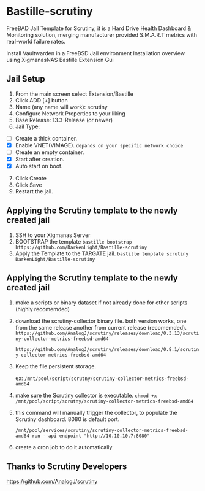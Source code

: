 # Bastille-scrutiny
FreeBAD Jail Template for Scrutiny, it is a Hard Drive Health Dashboard &amp; Monitoring solution, merging manufacturer provided S.M.A.R.T metrics with real-world failure rates.

Install Vaultwarden in a FreeBSD Jail environment
Installation overview using XigmanasNAS Bastille Extension Gui

## Jail Setup
1. From the main screen select Extension/Bastille
2. Click ADD [+] button
3. Name (any name will work): scrutiny
4. Configure Network Properties to your liking
5. Base Release: 13.3-Release (or newer)
6. Jail Type:  
- [ ] Create a thick container.
- [x] Enable VNET(VIMAGE). `depands on your specific network choice`
- [ ] Create an empty container.
- [x] Start after creation.
- [x] Auto start on boot.
7. Click Create
8. Click Save
9. Restart the jail.


## Applying the Scrutiny template to the newly created jail

1. SSH to your Xigmanas Server
2. BOOTSTRAP the template
`bastille bootstrap https://github.com/DarkenLight/Bastille-scrutiny`
3. Apply the Template to the TARGATE jail.
`bastille template scrutiny DarkenLight/Bastille-scrutiny`

## Applying the Scrutiny template to the newly created jail

1. make a scripts or binary dataset if not already done for other scripts (highly recomemded)
2. download the scrutiny-collector binary file. both version works, one from the same release another from current release (recomemded). 
   `https://github.com/AnalogJ/scrutiny/releases/download/0.3.13/scrutiny-collector-metrics-freebsd-amd64`
   
   `https://github.com/AnalogJ/scrutiny/releases/download/0.8.1/scrutiny-collector-metrics-freebsd-amd64`
4. Keep the file persistent storage.

   ex: `/mnt/pool/script/scrutny/scrutiny-collector-metrics-freebsd-amd64`
6. make sure the Scrutiny collector is executable. `chmod +x /mnt/pool/script/scrutny/scrutiny-collector-metrics-freebsd-amd64`
7. this command will manually trigger the collector, to populate the Scrutiny dashboard. 8080 is default port.

   `/mnt/pool/services/scrutiny/scrutiny-collector-metrics-freebsd-amd64 run --api-endpoint "http://10.10.10.7:8080"`
9. create a cron job to do it automatically

## Thanks to Scrutiny Developers
https://github.com/AnalogJ/scrutiny

